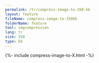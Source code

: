 ```yaml
---
permalink: /tr/compress-image-to-350-kb
layout: feature
fileName: compress-image-to-350kb
folderName: feature
tool: imgcompression
lang: tr
size: 350
type: kb
---
```


{%- include compress-image-to-X.html -%}
